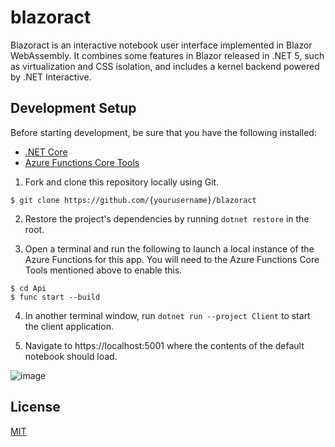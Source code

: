 # blazoract

Blazoract is an interactive notebook user interface implemented in Blazor WebAssembly. It combines some features in Blazor released in .NET 5, such as virtualization and CSS isolation, and includes a kernel backend powered by .NET Interactive.

## Development Setup

Before starting development, be sure that you have the following installed:

- [.NET Core](https://dotnet.microsoft.com/download)
- [Azure Functions Core Tools](https://docs.microsoft.com/en-us/azure/azure-functions/functions-run-local#install-the-azure-functions-core-tools)

1. Fork and clone this repository locally using Git.

```
$ git clone https://github.com/{yourusername}/blazoract
```

2. Restore the project's dependencies by running `dotnet restore` in the root.

3. Open a terminal and run the following to launch a local instance of the Azure Functions for this app. You will need to the Azure Functions Core Tools mentioned above to enable this.

```
$ cd Api
$ func start --build
```

4. In another terminal window, run `dotnet run --project Client` to start the client application.

5. Navigate to https://localhost:5001 where the contents of the default notebook should load.

![image](https://user-images.githubusercontent.com/1857993/98490947-18f87f00-21e8-11eb-889f-db78c79b5a9b.png)

## License

[MIT](https://choosealicense.com/licenses/mit/)
